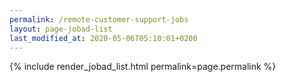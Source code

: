 ```yaml
---
permalink: /remote-customer-support-jobs
layout: page-jobad-list
last_modified_at: 2020-05-06T05:10:01+0200
---
```

{% include render_jobad_list.html permalink=page.permalink %}
